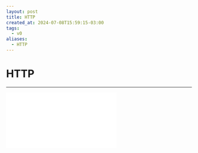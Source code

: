 ```yaml
---
layout: post
title: HTTP
created_at: 2024-07-08T15:59:15-03:00
tags:
  - v0
aliases:
  - HTTP
---
```

# HTTP
---

![Header](api/2024/06/2024-06-30-Header_HTTP.md)
